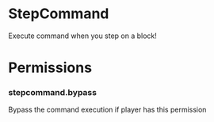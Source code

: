 # StepCommand
 Execute command when you step on a block!
 
 # Permissions
  ### stepcommand.bypass
  Bypass the command execution if player has this permission
